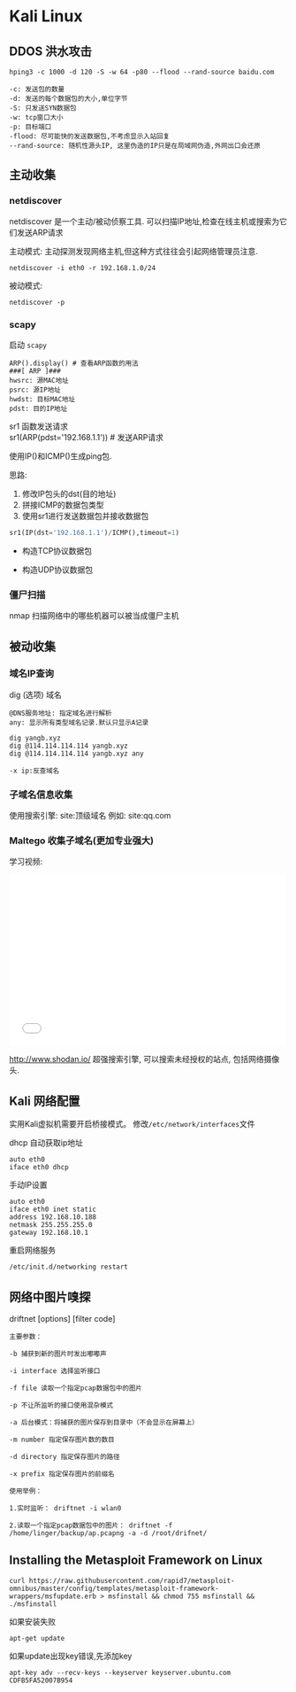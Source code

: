 # Kali Linux

## DDOS 洪水攻击
```
hping3 -c 1000 -d 120 -S -w 64 -p80 --flood --rand-source baidu.com

-c: 发送包的数量
-d: 发送的每个数据包的大小,单位字节
-S: 只发送SYN数据包
-w: tcp窗口大小
-p: 目标端口
-flood: 尽可能快的发送数据包,不考虑显示入站回复
--rand-source: 随机性源头IP, 这里伪造的IP只是在局域网伪造,外网出口会还原
```

## 主动收集

### netdiscover
netdiscover 是一个主动/被动侦察工具. 可以扫描IP地址,检查在线主机或搜索为它们发送ARP请求

主动模式: 主动探测发现网络主机,但这种方式往往会引起网络管理员注意.

```
netdiscover -i eth0 -r 192.168.1.0/24
```

被动模式: 
```
netdiscover -p
```
### scapy
启动 `scapy` 

```
ARP().display() # 查看ARP函数的用法
###[ ARP ]###
hwsrc: 源MAC地址
psrc: 源IP地址
hwdst: 目标MAC地址
pdst: 目的IP地址
```

sr1 函数发送请求  
sr1(ARP(pdst='192.168.1.1')) # 发送ARP请求

使用IP()和ICMP()生成ping包.

思路: 
1. 修改IP包头的dst(目的地址)
2. 拼接ICMP的数据包类型
3. 使用sr1进行发送数据包并接收数据包

```python
sr1(IP(dst='192.168.1.1')/ICMP(),timeout=1)
```

* 构造TCP协议数据包

* 构造UDP协议数据包

### 僵尸扫描

nmap 扫描网络中的哪些机器可以被当成僵尸主机


## 被动收集

### 域名IP查询

dig (选项) 域名
```
@DNS服务地址: 指定域名进行解析
any: 显示所有类型域名记录.默认只显示A记录

dig yangb.xyz
dig @114.114.114.114 yangb.xyz
dig @114.114.114.114 yangb.xyz any

-x ip:反查域名
```

### 子域名信息收集

使用搜索引擎: site:顶级域名 例如: site:qq.com

### Maltego 收集子域名(更加专业强大)
学习视频:
<iframe height='309' width='500' src="//player.bilibili.com/player.html?aid=61881006&bvid=BV1Kt411u73T&cid=122929540&page=10" scrolling="no" border="0" frameborder="no" framespacing="0" allowfullscreen="true"> </iframe>

http://www.shodan.io/ 超强搜索引擎, 可以搜索未经授权的站点, 包括网络摄像头.


## Kali 网络配置

实用Kali虚拟机需要开启桥接模式。
修改`/etc/network/interfaces`文件

dhcp 自动获取ip地址
```
auto eth0
iface eth0 dhcp
```

手动IP设置
```
auto eth0
iface eth0 inet static
address 192.168.10.188
netmask 255.255.255.0
gateway 192.168.10.1
```

重启网络服务

```sh
/etc/init.d/networking restart
```


## 网络中图片嗅探
driftnet [options] [filter code]

```
主要参数：

-b 捕获到新的图片时发出嘟嘟声

-i interface 选择监听接口

-f file 读取一个指定pcap数据包中的图片

-p 不让所监听的接口使用混杂模式

-a 后台模式：将捕获的图片保存到目录中（不会显示在屏幕上）

-m number 指定保存图片数的数目

-d directory 指定保存图片的路径

-x prefix 指定保存图片的前缀名

使用举例：

1.实时监听： driftnet -i wlan0

2.读取一个指定pcap数据包中的图片： driftnet -f /home/linger/backup/ap.pcapng -a -d /root/drifnet/

```

## Installing the Metasploit Framework on Linux

```
curl https://raw.githubusercontent.com/rapid7/metasploit-omnibus/master/config/templates/metasploit-framework-wrappers/msfupdate.erb > msfinstall && chmod 755 msfinstall && ./msfinstall
```

如果安装失败
```
apt-get update
```

如果update出现key错误,先添加key
```
apt-key adv --recv-keys --keyserver keyserver.ubuntu.com CDFB5FA52007B954
```
